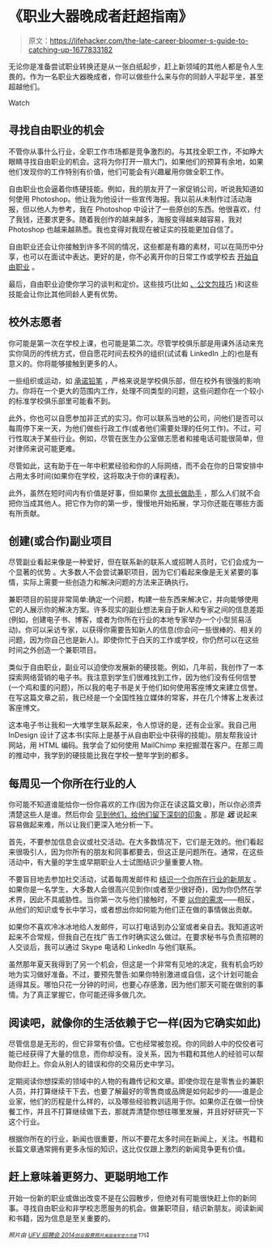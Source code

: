 # 《职业大器晚成者赶超指南》

> 原文：<https://lifehacker.com/the-late-career-bloomer-s-guide-to-catching-up-1677833182>

无论你是准备尝试职业转换还是从一张白纸起步，赶上新领域的其他人都是令人生畏的。作为一名职业大器晚成者，你可以做些什么来与你的同龄人平起平坐，甚至超越他们。

Watch

## 寻找自由职业的机会

不管你从事什么行业，全职工作市场都是竞争激烈的。与其找全职工作，不如睁大眼睛寻找自由职业的机会。这将为你打开一扇大门，如果他们的预算有余地，如果他们发现你的工作特别有价值，他们可能会有兴趣雇用你做全职工作。

自由职业也会逼着你练硬技能。例如，我的朋友开了一家促销公司，听说我知道如何使用 Photoshop。他让我为他设计一些宣传海报。我以前从未制作过活动海报，但以他人为参考，我在 Photoshop 中设计了一些原创的东西。他很喜欢，付了我钱，还要求更多。随着我创作的越来越多，海报变得越来越容易，我对 Photoshop 也越来越熟悉。我也变得对我现在被证实的技能更加自信了。

自由职业还会让你接触到许多不同的情况，这些都是有趣的素材，可以在简历中分享，也可以在面试中表达。更好的是，你不必离开你的日常工作或学校去 [开始自由职业](https://lifehacker.com/how-to-start-freelancing-without-quitting-your-job-30934138) 。

最后，自由职业迫使你学习的谈判和定价。这些技巧(比如 [、公文包技巧](http://lifehacker.com/negotiate-the-salary-you-want-with-the-briefcase-techni-5877193) )和这些技能会让你比其他同龄人更有优势。

## 校外志愿者

你可能是第一次在学校上课，也可能是第二次。尽管学校俱乐部是用课外活动来充实你简历的传统方式，但自愿花时间去校外的组织(试试看 LinkedIn 上的)也是有意义的。你将能够接触到更多的人。

一些组织或运动，如 [承诺铅笔](http://pencilsofpromise.org/take-action/clubs/) ，严格来说是学校俱乐部，但在校外有很强的影响力。你将在一个更大的范围内工作，处理不同类型的问题，这些问题你在一个较小的标准学校俱乐部里可能看不到。

此外，你也可以自愿参加非正式的实习。你可以联系当地的公司，问他们是否可以每周停下来一天，为他们做些行政工作(或者他们需要处理的任何工作)。不过，可行性取决于某些行业。例如，尽管在医生办公室做志愿者和接电话可能很简单，但对律师来说可能更难。

尽管如此，这有助于在一年中积累经验和你的人际网络，而不会在你的日常安排中占用太多时间(如果你在学校，这将取决于你的课程表)。

此外，虽然在短时间内有价值是好事，但如果你 [太擅长做助手](http://ryanholiday.net/advice-to-a-young-man-hoping-to-go-somewhere-or-get-something-from-someone-successful/) ，那么人们就不会把你当成其他人。把它作为你的第一步，慢慢地开始拓展，学习你还能在哪些方面有所贡献。

## 创建(或合作)副业项目

尽管副业看起来像是一种爱好，但在联系新的联系人或招聘人员时，它们会成为一个显著的优势 。大多数人不会尝试兼职项目，因为它们看起来像是无关紧要的事情，实际上需要一些创造力和解决问题的方法来正确执行。

兼职项目的前提非常简单:确定一个问题，构建一些东西来解决它，并向能够使用它的人展示你的解决方案。许多现实的副业想法来自于新人和专家之间的信息差距(例如，创建电子书、博客，或者为你所在行业的本地专家举办一个小型贸易活动)。你可以采访专家，以获得你需要告知新人的信息(你会问一些很棒的、相关的问题，因为你自己也是新人)。即使你忙于白天的工作或学校，你仍然可以在这些时间之外创造一个兼职项目。

类似于自由职业，副业可以迫使你发展新的硬技能。例如，几年前，我创作了一本探索网络营销的电子书。我注意到学生们很难找到工作，因为他们没有任何信誉(一个鸡和蛋的问题)，所以我的电子书是关于他们如何使用客座博文来建立信誉。在写这篇文章之前，我已经是一个全国性独立媒体的常客，并在几个博客上发表过客座博文。

这本电子书让我和一大堆学生联系起来，令人惊讶的是，还有企业家。我自己用 InDesign 设计了这本书(实际上是基于从自由职业中获得的技能)。朋友帮我设计网站，用 HTML 编码。我学会了如何使用 MailChimp 来挖掘潜在客户。在那三周的推动中，我学到的硬技能比我在学校一整年学到的都多。

## 每周见一个你所在行业的人

你可能不知道谁能给你一份你喜欢的工作(因为你正在读这篇文章)，所以你必须弄清楚这些人是谁。然后你会 [见到他们，给他们留下深刻的印象](https://lifehacker.com/how-to-skip-the-sleaze-and-build-a-real-professional-ne-510256651) 。那是 ***远*** 说起来容易做起来难，所以让我们更深入地分析一下。

首先，不要参加信息会议或社交活动。在大多数情况下，它们是无效的。他们看起来很吸引人，因为你所有的朋友和同事都要去，但这正是问题所在。通常，在这些活动中，有大量的学生或早期职业人士试图结识少量重要人物。

不要盲目地去参加社交活动，试着每周发邮件和 [结识一个你所在行业的新朋友](https://lifehacker.com/beyond-event-hopping-how-to-step-up-your-professional-1657396328) 。如果你是一名学生，大多数人会很高兴见到你(或者至少很好奇)，因为你仍然在学术界，因此不具威胁性。当你第一次与他们接触时，不要 [以你的需求](http://lifehacker.com/dont-lead-with-your-need-when-professionally-networking-5888931)——相反，从他们的知识或专长中学习，或者想出你如何能为他们正在做的事情做出贡献。

如果你不喜欢冷冰冰地给人发邮件，可以打电话到办公室或者亲自去。我知道这听起来不合常规，但我自己在找广告工作时确实这么做过。在要求秘书与负责招聘的人交谈后，我可以通过 Skype 电话和 LinkedIn 与他们联系。

虽然那年夏天我得到了另一个机会，但这是一个非常有见地的决定，我有机会巧妙地为实习做好准备。不过，要预先警告:如果你特别激进或自信，这个计划可能会适得其反。哪怕只花一分钟的时间，也要心存感激，因为他们那天可能在做别的事情。为了真正掌握它，你可能还得多做几次。

## 阅读吧，就像你的生活依赖于它一样(因为它确实如此)

尽管信息是无形的，但它非常有价值。它也经常被忽视。你的同龄人中的佼佼者可能已经获得了大量的信息，而你却没有。没关系，因为书籍和其他人的经验可以帮助你赶上。你会从别人的错误和你的交易历史中学习。

定期阅读你想探索的领域中的人物的有趣传记和文章。即使你现在是零售业的兼职人员，并打算继续干下去，也要了解最好的零售商或品牌是如何起步的——谁是企业家，他们的历程是什么样的，以及哪些经验教训适用于你。如果你正在做一份快餐工作，并且不打算继续做下去，那就弄清楚你想往哪里发展，并且好好研究一下这个行业。

根据你所在的行业，新闻也很重要，所以不要花太多时间在新闻上，关注。书籍和长篇文章通常拥有更多永恒的知识，这比仅仅跟上激烈的新闻竞争更有价值。

## 赶上意味着更努力、更聪明地工作

开始一份新的职业或做出改变不是在公园散步，但绝对有可能很快赶上你的新同事。寻找自由职业和非学校志愿服务的机会。做兼职项目，结识新朋友。阅读新闻和书籍，因为信息是至关重要的。

*<small>照片由</small>* [*<small>UFV 招聘会 2014</small>*](https://www.flickr.com/photos/ufv/13133593534)*<small></small>*<small>[*<small>创业股票照片</small>*](http://startupstockphotos.com/post/94180936841/download)*<small></small>*<small>[*<small>美国海军官方页面</small>*](https://www.flickr.com/photos/usnavy/5509487902) T75】</small></small>

<small><small></small></small>